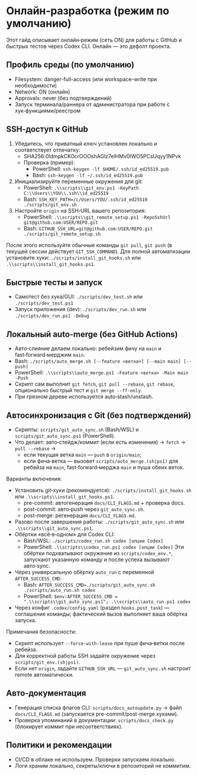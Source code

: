 # Онлайн‑разработка (режим по умолчанию)

Этот гайд описывает онлайн‑режим (сеть ON) для работы с GitHub и быстрых тестов через Codex CLI. Онлайн — это дефолт проекта.

## Профиль среды (по умолчанию)
- Filesystem: danger-full-access (или workspace-write при необходимости)
- Network: ON (онлайн)
- Approvals: never (без подтверждений)
- Запуск терминала/раннера от администратора при работе с хук‑функциями/реестром

## SSH‑доступ к GitHub
1. Убедитесь, что приватный ключ установлен локально и соответствует отпечатку:
   - SHA256:0ldmpkCK0crOOOshAGlz7elHMv0lWO5PCsUqyy1NPvk
   - Проверка (пример):
     - PowerShell: `ssh-keygen -lf $HOME/.ssh/id_ed25519.pub`
     - Bash: `ssh-keygen -lf ~/.ssh/id_ed25519.pub`
2. Инициализируйте переменные окружения для git:
   - PowerShell: `.\\scripts\\git_env.ps1 -KeyPath C:\\Users\\YOU\\.ssh\\id_ed25519`
   - Bash: `SSH_KEY_PATH=/c/Users/YOU/.ssh/id_ed25519 ./scripts/git_env.sh`
3. Настройте `origin` на SSH‑URL вашего репозитория:
   - PowerShell: `.\\scripts\\git_remote_setup.ps1 -RepoSshUrl git@github.com:USER/REPO.git`
   - Bash: `GITHUB_SSH_URL=git@github.com:USER/REPO.git ./scripts/git_remote_setup.sh`

После этого используйте обычные команды `git pull`, `git push` (в текущей сессии действует `GIT_SSH_COMMAND`).
Для полной автоматизации установите хуки: `./scripts/install_git_hooks.sh` или `.\\scripts\\install_git_hooks.ps1`.

## Быстрые тесты и запуск
- Самотест без хука/GUI: `./scripts/dev_test.sh` или `./scripts/dev_test.ps1`
- Запуск приложения (dev): `./scripts/dev_run.sh` или `./scripts/dev_run.ps1 -Debug`

## Локальный auto-merge (без GitHub Actions)
- Авто‑слияние делаем локально: ребейзим фичу на `main` и fast‑forward‑мерджим `main`.
- Bash: `./scripts/auto_merge.sh [--feature <ветка>] [--main main] [--push]`
- PowerShell: `.\\scripts\\auto_merge.ps1 -Feature <ветка> -Main main -Push`
- Скрипт сам выполнит `git fetch`, `git pull --rebase`, `git rebase`, опционально быстрый тест и `git merge --ff-only`.
- При грязном дереве используется auto‑stash/unstash.

## Автосинхронизация с Git (без подтверждений)
- Скрипты: `scripts/git_auto_sync.sh` (Bash/WSL) и `scripts/git_auto_sync.ps1` (PowerShell).
- Что делает: авто‑стейдж/коммит (если есть изменения) → `fetch` → `pull --rebase` →
  - если текущая ветка `main` — `push` в `origin/main`;
  - если фича‑ветка — вызовет `scripts/auto_merge.(sh|ps1)` для ребейза на `main`, fast‑forward‑мерджа `main` и пуша обеих веток.

Варианты включения:
- Установить git‑хуки (рекомендуется): `./scripts/install_git_hooks.sh` или `.\\scripts\\install_git_hooks.ps1`.
  - pre-commit: автогенерация `docs/CLI_FLAGS.md` + проверка docs.
  - post-commit: авто‑push через `git_auto_sync.sh`.
  - post-merge: регенерация `docs/CLI_FLAGS.md`.
- Разово после завершения работы: `./scripts/git_auto_sync.sh` или `.\\scripts\\git_auto_sync.ps1`.
- Обёртки «всё‑в‑одном» для Codex CLI:
  - Bash/WSL: `./scripts/codex_run.sh codex [опции Codex]`
  - PowerShell: `.\\scripts\\codex_run.ps1 codex [опции Codex]`
  Эти обёртки подхватывают окружение из `scripts/codex_env.*`, запускают указанную команду и после успеха вызывают авто‑sync.
- Через универсальную обёртку `auto_run` с переменной `AFTER_SUCCESS_CMD`:
  - Bash: `AFTER_SUCCESS_CMD=./scripts/git_auto_sync.sh ./scripts/auto_run.sh codex`
  - PowerShell: `$env:AFTER_SUCCESS_CMD = ".\\scripts\\git_auto_sync.ps1"; .\\scripts\\auto_run.ps1 codex`
- Через конфиг `.codex/config.yaml` (раздел `hooks.post_task`) — соглашение команды; фактический вызов выполняет ваша обёртка запуска.

Примечания безопасности:
- Скрипт использует `--force-with-lease` при пуше фича‑ветки после ребейза.
- Для корректной работы SSH задайте окружение через `scripts/git_env.(sh|ps1)`.
 - Если нет `origin`, задайте `GITHUB_SSH_URL` — `git_auto_sync.sh` настроит remote автоматически.

## Авто‑документация
- Генерация списка флагов CLI: `scripts/docs_autoupdate.py` → файл `docs/CLI_FLAGS.md` (запускается pre-commit/post-merge хуками).
- Проверка упоминаний в документации: `scripts/docs_check.py` (блокирует коммит при несоответствиях).

## Политики и рекомендации
- CI/CD в облаке не используем. Проверки запускаем локально.
- Логи храним локально, секреты/ключи в репозиторий не коммитим.
